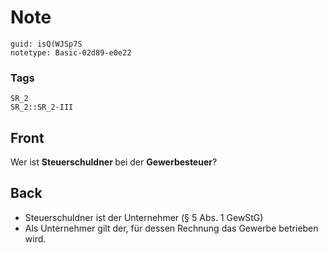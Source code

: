# Note
```
guid: isQ(WJSp7S
notetype: Basic-02d89-e0e22
```

### Tags
```
SR_2
SR_2::SR_2-III
```

## Front
Wer ist <b>Steuerschuldner </b>bei der <b>Gewerbesteuer</b>?

## Back
<ul><li>Steuerschuldner ist der Unternehmer (§ 5 Abs. 1 GewStG)</li><li>Als Unternehmer gilt der, für dessen Rechnung das Gewerbe betrieben wird.</li></ul>
